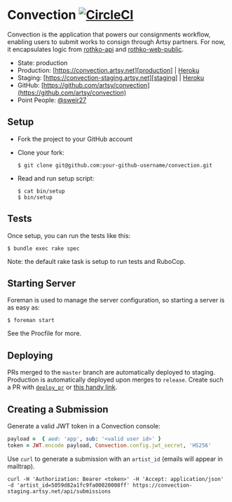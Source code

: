# Convection [![CircleCI][badge]][circleci]

Convection is the application that powers our consignments workflow, enabling
users to submit works to consign through Artsy partners. For now, it
encapsulates logic from [rothko-api] and [rothko-web-public].


* State: production
* Production: [https://convection.artsy.net][production] | [Heroku][production_heroku]
* Staging: [https://convection-staging.artsy.net][staging] | [Heroku][staging_heroku]
* GitHub: [https://github.com/artsy/convection](https://github.com/artsy/convection)
* Point People: [@sweir27]

## Setup

* Fork the project to your GitHub account

* Clone your fork:
  ```
  $ git clone git@github.com:your-github-username/convection.git
  ```

* Read and run setup script:
  ```
  $ cat bin/setup
  $ bin/setup
  ```

## Tests

Once setup, you can run the tests like this:

```
$ bundle exec rake spec
```

Note: the default rake task is setup to run tests and RuboCop.

## Starting Server

Foreman is used to manage the server configuration, so starting a server is as
easy as:

```
$ foreman start
```

See the Procfile for more.

## Deploying

PRs merged to the `master` branch are automatically deployed to staging.
Production is automatically deployed upon merges to `release`. Create such a PR
with [`deploy_pr`][deploy_pr] or [this handy link][deploy].

## Creating a Submission

Generate a valid JWT token in a Convection console:

```ruby
payload =  { aud: 'app', sub: '<valid user id>' }
token = JWT.encode payload, Convection.config.jwt_secret, 'HS256'
```

Use `curl` to generate a submission with an `artist_id` (emails will appear in
mailtrap).

```
curl -H 'Authorization: Bearer <token>' -H 'Accept: application/json' -d 'artist_id=5059d82a1fc9fa00020008ff' https://convection-staging.artsy.net/api/submissions
```

[badge]: https://circleci.com/gh/artsy/convection.svg?style=svg&circle-token=cf452a49d5399e749ebbb85a0843d6111b79c9aa
[circleci]: https://circleci.com/gh/artsy/convection
[rothko-api]: https://github.com/artsy/rothko-api
[rothko-web-public]: https://github.com/artsy/rothko-web-public
[production]: https://convection.artsy.net
[production_heroku]: https://dashboard.heroku.com/apps/convection-production
[staging]: https://convection-staging.artsy.net
[staging_heroku]: https://dashboard.heroku.com/apps/convection-staging
[@sweir27]: https://github.com/sweir27
[deploy_pr]: https://github.com/jonallured/deploy_pr
[deploy]: https://github.com/artsy/convection/compare/release...master?expand=1
